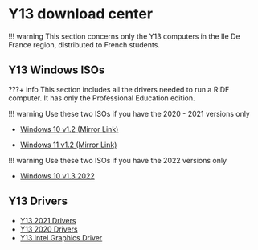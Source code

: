 # Y13 download center

!!! warning
This section concerns only the Y13 computers in the Ile De France region, distributed to French students.

## Y13 Windows ISOs

???+ info
This section includes all the drivers needed to run a RIDF computer. It has only the Professional Education edition.

!!! warning
Use these two ISOs if you have the 2020 - 2021 versions only

- [Windows 10 v1.2 (Mirror Link)](https://dw.creepercreep.fr/dlc/Windows%2010%20RIDF%20v1.2.dlc)

- [Windows 11 v1.2 (Mirror Link)](https://dw.creepercreep.fr/dlc/Windows%2011%20RIDF%20v1.2.dlc)

!!! warning
Use these two ISOs if you have the 2022 versions only

- [Windows 10 v1.3 2022](https://s3.louisgallet.fr/dw/windows/Win10_21H2_Y132022.dlc)

## Y13 Drivers

- [Y13 2021 Drivers](<https://dw.creepercreep.fr/dlc/Y13%20(2021)%20Drivers.dlc>)
- [Y13 2020 Drivers](<https://dw.creepercreep.fr/dlc/Y13%20(2020)%20Drivers.dlc>)
- [Y13 Intel Graphics Driver](https://dw.creepercreep.fr/dlc/Intel%20Graphics%20Driver.dlc)
